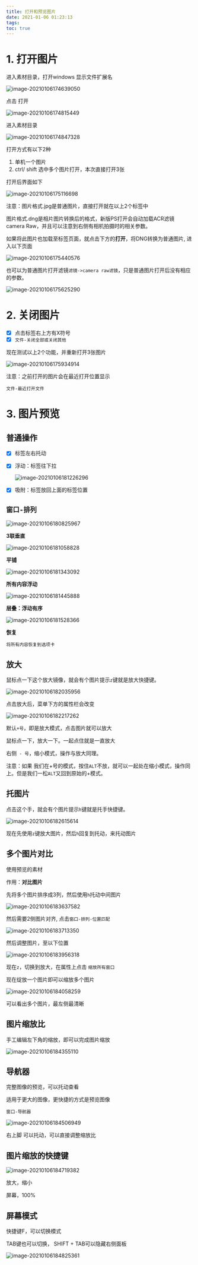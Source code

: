 ```yaml
---
title: 打开和预览图片
date: 2021-01-06 01:23:13
tags:
toc: true
---
```












# 1. 打开图片

进入素材目录，打开windows 显示文件扩展名

![image-20210106174639050](http://myapp.img.mykernel.cn/image-20210106174639050.png)



点击 打开

![image-20210106174815449](http://myapp.img.mykernel.cn/image-20210106174815449.png)

进入素材目录

![image-20210106174847328](http://myapp.img.mykernel.cn/image-20210106174847328.png)

打开方式有以下2种

1. 单机一个图片
2. ctrl/ shift 选中多个图片打开，本次直接打开3张

打开后界面如下 

![image-20210106175116698](http://myapp.img.mykernel.cn/image-20210106175117627.png)

注意：图片格式.jpg是普通图片，直接打开就在以上2个标签中

图片格式.dng是相片图片转换后的格式，新版PS打开会自动加载ACR滤镜 camera Raw，并且可以注意到右侧有相机拍摄时的相关参数。

如果将此图片也加载至标签页面，就点击下方的**打开**，将DNG转换为普通图片, 进入以下页面

![image-20210106175440576](http://myapp.img.mykernel.cn/image-20210106175440576.png)

也可以为普通图片打开滤镜`滤镜->camera raw滤镜`，只是普通图片打开后没有相应的参数。

![image-20210106175625290](http://myapp.img.mykernel.cn/image-20210106175625290.png)

# 2. 关闭图片

- [x] 点击标签右上方有X符号
- [x] `文件-关闭全部或关闭其他`

现在测试以上2个功能，并重新打开3张图片

![image-20210106175934914](http://myapp.img.mykernel.cn/image-20210106175934914.png)



注意：之前打开的图片会在最近打开位置显示 

`文件-最近打开文件`

# 3. 图片预览

## 普通操作

- [x] 标签左右托动

- [x] 浮动：标签往下拉

  ![image-20210106181226296](http://myapp.img.mykernel.cn/image-20210106181226296.png)

- [x] 吸附：标签放回上面的标签位置





## `窗口-排列`

![image-20210106180825967](C:\Users\宋亮成\AppData\Roaming\Typora\typora-user-images\image-20210106180825967.png)



**3联垂直**

![image-20210106181058828](http://myapp.img.mykernel.cn/image-20210106181058828.png)



**平铺**

![image-20210106181343092](http://myapp.img.mykernel.cn/image-20210106181343092.png)



**所有内容浮动**

![image-20210106181445888](http://myapp.img.mykernel.cn/image-20210106181445888.png)



**层叠：浮动有序**

![image-20210106181528366](http://myapp.img.mykernel.cn/image-20210106181528366.png)

**恢复**

`将所有内容恢复到选项卡`



## 放大

鼠标点一下这个放大镜像，就会有个图片提示`z`键就是放大快捷键。

![image-20210106182035956](http://myapp.img.mykernel.cn/image-20210106182035956.png)

点击放大后，菜单下方的属性栏会改变

![image-20210106182217262](http://myapp.img.mykernel.cn/image-20210106182217262.png)

默认`+号`，即是放大模式，点击图片就可以放大

鼠标点一下，放大一下。一起点住就是一直放大



右侧` - 号`，缩小模式，操作与放大同理。

注意：如果 我们在+号的模式，按住`ALT`不放，就可以一起处在缩小模式，操作同上。但是我们一松`ALT`又回到原始的+模式。



## 托图片

点击这个手，就会有个图片提示`h`键就是托手快捷键。

![image-20210106182615614](http://myapp.img.mykernel.cn/image-20210106182615614.png)

现在先使用`z`键放大图片，然后`h`回复到托动，来托动图片



## 多个图片对比

使用预览的素材

作用：**对比图片**



先将多个图片排序成3列，然后使用`h`托动中间图片

![image-20210106183637582](http://myapp.img.mykernel.cn/image-20210106183637582.png)

然后需要2侧图片对齐, 点击`窗口-排列-位置匹配`

![image-20210106183713350](http://myapp.img.mykernel.cn/image-20210106183713350.png)

然后调整图片，至以下位置

![image-20210106183956318](http://myapp.img.mykernel.cn/image-20210106183956318.png)

现在`z`，切换到放大，在属性上点击 `缩放所有窗口`

现在绽放一个图片即可以缩放多个图片

![image-20210106184058259](http://myapp.img.mykernel.cn/image-20210106184058259.png)

可以看出多个图片，最左侧最清晰 



## 图片缩放比

手工编辑左下角的缩放，即可以完成图片缩放

![image-20210106184355110](http://myapp.img.mykernel.cn/image-20210106184355110.png)



## 导航器

完整图像的预览，可以托动查看

适用于更大的图像，更快捷的方式是预览图像

`窗口-导航器`

![image-20210106184506949](http://myapp.img.mykernel.cn/image-20210106184506949.png)

右上脚 可以托动，可以直接调整缩放比



## 图片缩放的快捷键

![image-20210106184719382](http://myapp.img.mykernel.cn/image-20210106184719382.png)

放大，缩小

屏幕，100%



## 屏幕模式

快捷键F，可以切换模式

TAB键也可以切换， SHIFT + TAB可以隐藏右侧面板

![image-20210106184825361](http://myapp.img.mykernel.cn/image-20210106184825361.png)